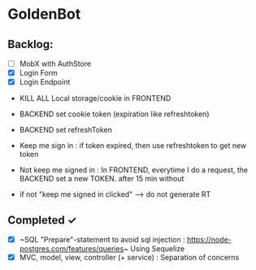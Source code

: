 # GoldenBot

## Backlog:
- [ ] MobX with AuthStore
- [x] Login Form
- [x] Login Endpoint

- KILL ALL Local storage/cookie in FRONTEND
- BACKEND set cookie token (expiration like refreshtoken)
- BACKEND set refreshToken
- Keep me sign in : if token expired, then use refreshtoken to get new token
- Not keep me signed in : In FRONTEND, everytime I do a request, the BACKEND set a new TOKEN. after 15 min without

- if not "keep me signed in clicked" --> do not generate RT

## Completed ✓

- [x] ~SQL "Prepare"-statement to avoid sql injection : https://node-postgres.com/features/queries~ Using Sequelize
- [x] MVC, model, view, controller (+ service) : Separation of concerns